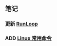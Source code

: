 ## 笔记

###  更新 [RunLoop](https://github.com/ChengwenY/Notes/wiki/RunLoop)
###  ADD [Linux 常用命令](https://github.com/ChengwenY/Notes/wiki/Linux-%E5%B8%B8%E7%94%A8%E5%91%BD%E4%BB%A4)
